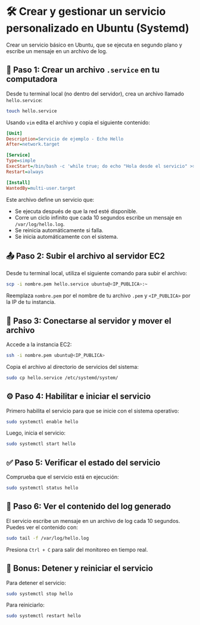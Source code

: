 # 🛠️ Crear y gestionar un servicio personalizado en Ubuntu (Systemd)

Crear un servicio básico en Ubuntu, que se ejecuta en segundo plano y escribe un mensaje en un archivo de log. 

## 📁 Paso 1: Crear un archivo `.service` en tu computadora

Desde tu terminal local (no dentro del servidor), crea un archivo llamado `hello.service`:

```bash
touch hello.service
```

Usando `vim` edita el archivo y copia el siguiente contenido:

```ini
[Unit]
Description=Servicio de ejemplo - Echo Hello
After=network.target

[Service]
Type=simple
ExecStart=/bin/bash -c 'while true; do echo "Hola desde el servicio" >> /var/log/hello.log; sleep 10; done'
Restart=always

[Install]
WantedBy=multi-user.target
```

Este archivo define un servicio que:
- Se ejecuta después de que la red esté disponible.
- Corre un ciclo infinito que cada 10 segundos escribe un mensaje en `/var/log/hello.log`.
- Se reinicia automáticamente si falla.
- Se inicia automáticamente con el sistema.

## 📤 Paso 2: Subir el archivo al servidor EC2

Desde tu terminal local, utiliza el siguiente comando para subir el archivo:

```bash
scp -i nombre.pem hello.service ubuntu@<IP_PUBLICA>:~
```

Reemplaza `nombre.pem` por el nombre de tu archivo `.pem` y `<IP_PUBLICA>` por la IP de tu instancia.

## 🔐 Paso 3: Conectarse al servidor y mover el archivo

Accede a la instancia EC2:

```bash
ssh -i nombre.pem ubuntu@<IP_PUBLICA>
```

Copia el archivo al directorio de servicios del sistema:

```bash
sudo cp hello.service /etc/systemd/system/
```

## ⚙️ Paso 4: Habilitar e iniciar el servicio

Primero habilita el servicio para que se inicie con el sistema operativo:

```bash
sudo systemctl enable hello
```

Luego, inicia el servicio:

```bash
sudo systemctl start hello
```

## ✅ Paso 5: Verificar el estado del servicio

Comprueba que el servicio está en ejecución:

```bash
sudo systemctl status hello
```

## 📄 Paso 6: Ver el contenido del log generado

El servicio escribe un mensaje en un archivo de log cada 10 segundos. Puedes ver el contenido con:

```bash
sudo tail -f /var/log/hello.log
```

Presiona `Ctrl + C` para salir del monitoreo en tiempo real.

## 🧪 Bonus: Detener y reiniciar el servicio

Para detener el servicio:

```bash
sudo systemctl stop hello
```

Para reiniciarlo:

```bash
sudo systemctl restart hello
```

